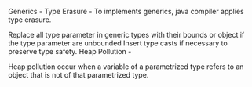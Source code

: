 Generics - Type Erasure - To implements generics, java compiler applies type erasure.

Replace all type parameter in generic types with their bounds or object if the type parameter are unbounded
Insert type casts if necessary to preserve type safety.
Heap Pollution -

Heap pollution occur when a variable of a parametrized type refers to an object that is not of that parametrized type.
